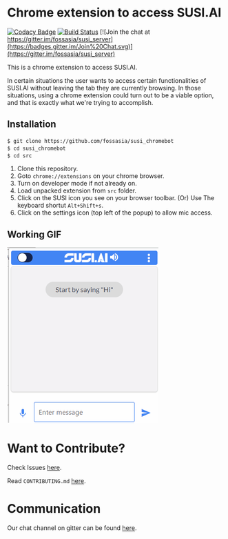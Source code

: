 # Chrome extension to access SUSI.AI

[![Codacy Badge](https://api.codacy.com/project/badge/Grade/98a620d9aed84320ab5d38e03e23a09b)](https://www.codacy.com/app/zamhaq/susi_chromebot?utm_source=github.com&utm_medium=referral&utm_content=fossasia/susi_chromebot&utm_campaign=badger)
[![Build Status](https://travis-ci.org/fossasia/susi_chromebot.svg?branch=master)](https://travis-ci.org/fossasia/susi_chromebot)
[![Join the chat at https://gitter.im/fossasia/susi_server](https://badges.gitter.im/Join%20Chat.svg)](https://gitter.im/fossasia/susi_server)

This is a chrome extension to access SUSI.AI.

In certain situations the user wants to access certain functionalities of SUSI.AI without leaving the tab they are currently browsing. In those situations, using a chrome extension could turn out to be a viable option, and that is exactly what we're trying to accomplish.

## Installation

```sh
$ git clone https://github.com/fossasia/susi_chromebot
$ cd susi_chromebot
$ cd src
```

1. Clone this repository.
2. Goto `chrome://extensions` on your chrome browser.
3. Turn on developer mode if not already on.
4. Load unpacked extension from `src` folder.
5. Click on the SUSI icon you see on your browser toolbar. (Or) Use The keyboard shortut ``Alt+Shift+s``.
6. Click on the settings icon (top left of the popup) to allow mic access.

## Working GIF

![SUSI_CHROMEBOT_GIF](susi_chromebot.gif)


# Want to Contribute?

Check Issues [here](https://github.com/fossasia/susi_chromebot/issues).

Read `CONTRIBUTING.md` [here](https://github.com/fossasia/susi_chromebot/blob/master/.github/CONTRIBUTING.md).

# Communication

Our chat channel on gitter can be found [here](https://gitter.im/fossasia/susi_server).
